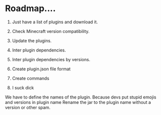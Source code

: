 # Roadmap....

1. Just have a list of plugins and download it.
2. Check Minecraft version compatibility.
3. Update the plugins.
4. Inter plugin dependencies.
5. Inter plugin dependencies by versions.


6. Create plugin.json file format
7. Create commands
8. I suck dick

We have to define the names of the plugin. Because devs put stupid emojis and versions in plugin name
Rename the jar to the plugin name without a version or other spam.
